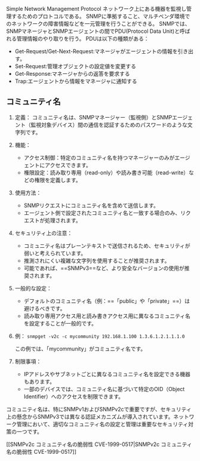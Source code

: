
Simple Network Management Protocol
ネットワーク上にある機器を監視し管理するためのプロトコルである。
SNMPに準拠すること、マルチベンダ環境でのネットワークの障害情報などを一元管理を行うことができる。
SNMPでは、SNMPマネージャとSNMPエージェントの間でPDU(Protocol Data Unit)と呼ばれる管理情報のやり取りを行う。
PDUは以下の種類がある：
- Get-Request/Get-Next-Request:マネージャがエージェントの情報を引き出す。
- Set-Request:管理オブジェクトの設定値を変更する
- Get-Response:マネージャからの返答を要求する
- Trap:エージェントから情報をマネージャに通知する

## コミュニティ名

1. 定義： コミュニティ名は、SNMPマネージャー（監視側）とSNMPエージェント（監視対象デバイス）間の通信を認証するためのパスワードのような文字列です。
2. 機能：
    - アクセス制御：特定のコミュニティ名を持つマネージャーのみがエージェントにアクセスできます。
    - 権限設定：読み取り専用（read-only）や読み書き可能（read-write）などの権限を定義します。
3. 使用方法：
    - SNMPリクエストにコミュニティ名を含めて送信します。
    - エージェント側で設定されたコミュニティ名と一致する場合のみ、リクエストが処理されます。
4. セキュリティ上の注意：
    - コミュニティ名はプレーンテキストで送信されるため、セキュリティが弱いと考えられています。
    - 推測されにくい複雑な文字列を使用することが推奨されます。
    - 可能であれば、==SNMPv3==など、より安全なバージョンの使用が推奨されます。
5. 一般的な設定：
    - デフォルトのコミュニティ名（例：==「public」や「private」==）は避けるべきです。
    - 読み取り専用アクセス用と読み書きアクセス用に異なるコミュニティ名を設定することが一般的です。
6. 例：
    `snmpget -v2c -c mycommunity 192.168.1.100 1.3.6.1.2.1.1.1.0`
    
    この例では、「mycommunity」がコミュニティ名です。
7. 制限事項：
    - IPアドレスやサブネットごとに異なるコミュニティ名を設定できる機器もあります。
    - 一部のデバイスでは、コミュニティ名に基づいて特定のOID（Object Identifier）へのアクセスを制限できます。

コミュニティ名は、特にSNMPv1およびSNMPv2cで重要ですが、セキュリティ上の懸念からSNMPv3では異なる認証メカニズムが導入されています。ネットワーク管理において、適切なコミュニティ名の設定と管理は重要なセキュリティ対策の一つです。

[[SNMPv2c コミュニティ名の脆弱性 CVE-1999-0517|SNMPv2c コミュニティ名の脆弱性 CVE-1999-0517]]
